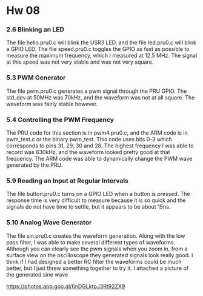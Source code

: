 # Hw 08 #

### 2.6 Blinking an LED ###

The file hello.pru0.c will blink the USR3 LED, and the file led.pru0.c will blink a GPIO LED. The file speed.pru0.c toggles the GPIO as fast as possible to measure the maximum
frequency, which I measured at 12.5 MHz. The signal at this speed was not very stable and was not very square.

### 5.3 PWM Generator ###

The file pwm.pru0.c generates a pwm signal through the PRU GPIO. The std_dev at 50MHz was 70kHz, and the waveform was not at all square. The waveform was fairly stable however.

### 5.4 Controlling the PWM Frequency ###

The PRU code for this section is in pwm4.pru0.c, and the ARM code is in pwm_test.c or the binary pwm_test. This code uses bits 0-3 which corresponds to pins 31, 29, 30 and 28. The highest frequency I was able to record was 630kHz, and the waveform looked pretty good at that frequency. The ARM code was able to dynamically change the PWM wave generated by the PRU.

### 5.9 Reading an Input at Regular Intervals ###

The file button.pru0.c turns on a GPIO LED when a button is pressed. The response time is very difficult to measure because it is so quick and the signals do not have time to settle, but it appears to be about 15ns.

### 5.10 Analog Wave Generator ###

The file sin.pru0.c creates the waveform generation. Along with the low pass filter, I was able to make several different types of waveforms. Although you can clearly see the pwm signals when you zoom in, from a surface view on the oscilloscope they generated signals look really good. I think if I had designed a better RC filter the waveforms could be much better, but I just threw something together to try it. I attached a picture of the generated sine wave

https://photos.app.goo.gl/6nDGLktpJ3Rt92ZX9
